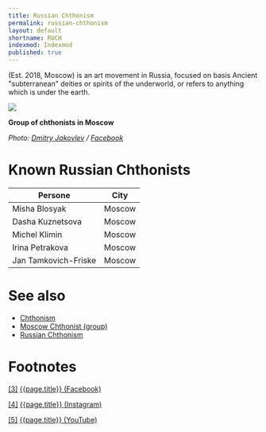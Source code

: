 ```yaml
---
title: Russian Chthonism
permalink: russian-chthonism
layout: default
shortname: RUCH
indexmod: Indexmod
published: true
---
```


(Est. 2018, Moscow) is an art movement in Russia, focused on basis Ancient "subterranean" deities or spirits of the underworld, or  refers to anything which is under the earth.

![](/encyclopedia/images/moscow-chthonists-1.jpg)

**Group of chthonists in Moscow**

*Photo: [Dmitry Jakovlev](jakovlev-dmitry-artist) / [Facebook](https://www.facebook.com/dmitry.yakovlev/about?lst=100008481991414%3A714859555%3A1525429921)*

# Known Russian Chthonists

|Persone|City|
|-|-|
|Misha Blosyak|Moscow|
|Dasha Kuznetsova|Moscow|
|Michel Klimin|Moscow|
|Irina Petrakova|Moscow|
|Jan Tamkovich-Friske|Moscow|

# See also

+ [Chthonism](chthonism)
+ [Moscow Chthonist (group)](moscow-chthonist-group)
+ [Russian Chthonism](russian-chthonism)

# Footnotes

[[3]](#a3) <span id="f3"></span> [{{page.title}} (Facebook)](index)

[[4]](#a4) <span id="f4"></span> [{{page.title}} (Instagram)](index)

[[5]](#a5) <span id="f5"></span> [{{page.title}} (YouTube)](index)
